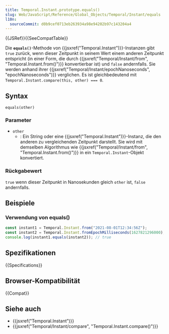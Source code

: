 ```yaml
---
title: Temporal.Instant.prototype.equals()
slug: Web/JavaScript/Reference/Global_Objects/Temporal/Instant/equals
l10n:
  sourceCommit: d0b9cef0713eb263934a98e94202b97c143204a4
---
```


{{JSRef}}{{SeeCompatTable}}

Die **`equals()`**-Methode von {{jsxref("Temporal.Instant")}}-Instanzen gibt `true` zurück, wenn dieser Zeitpunkt in seinem Wert einem anderen Zeitpunkt entspricht (in einer Form, die durch {{jsxref("Temporal/Instant/from", "Temporal.Instant.from()")}} konvertierbar ist) und `false` andernfalls. Sie werden anhand ihrer {{jsxref("Temporal/Instant/epochNanoseconds", "epochNanoseconds")}} verglichen. Es ist gleichbedeutend mit `Temporal.Instant.compare(this, other) === 0`.

## Syntax

```js-nolint
equals(other)
```

### Parameter

- `other`
  - : Ein String oder eine {{jsxref("Temporal.Instant")}}-Instanz, die den anderen zu vergleichenden Zeitpunkt darstellt. Sie wird mit demselben Algorithmus wie {{jsxref("Temporal/Instant/from", "Temporal.Instant.from()")}} in ein `Temporal.Instant`-Objekt konvertiert.

### Rückgabewert

`true` wenn dieser Zeitpunkt in Nanosekunden gleich `other` ist, `false` andernfalls.

## Beispiele

### Verwendung von equals()

```js
const instant1 = Temporal.Instant.from("2021-08-01T12:34:56Z");
const instant2 = Temporal.Instant.fromEpochMilliseconds(1627821296000);
console.log(instant1.equals(instant2)); // true
```

## Spezifikationen

{{Specifications}}

## Browser-Kompatibilität

{{Compat}}

## Siehe auch

- {{jsxref("Temporal.Instant")}}
- {{jsxref("Temporal/Instant/compare", "Temporal.Instant.compare()")}}
